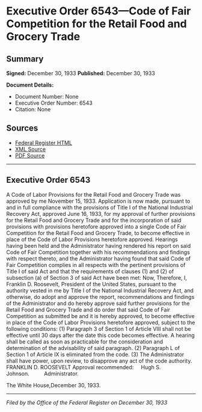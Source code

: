 # Executive Order 6543—Code of Fair Competition for the Retail Food and Grocery Trade

## Summary

**Signed:** December 30, 1933
**Published:** December 30, 1933

**Document Details:**
- Document Number: None
- Executive Order Number: 6543
- Citation: None

## Sources
- [Federal Register HTML](https://www.presidency.ucsb.edu/documents/executive-order-6543-code-fair-competition-for-the-retail-food-and-grocery-trade)
- [XML Source](None)
- [PDF Source](None)

---

## Executive Order 6543

A Code of Labor Provisions for the Retail Food and Grocery Trade was approved by me November 15, 1933. Application is now made, pursuant to and in full compliance with the provisions of Title I of the National Industrial Recovery Act, approved June 16, 1933, for my approval of further provisions for the Retail Food and Grocery Trade and for the incorporation of said provisions with provisions heretofore approved into a single Code of Fair Competition for the Retail Food and Grocery Trade, to become effective in place of the Code of Labor Provisions heretofore approved. Hearings having been held and the Administrator having rendered his report on said Code of Fair Competition together with his recommendations and findings with respect thereto, and the Administrator having found that said Code of Fair Competition complies in all respects with the pertinent provisions of Title I of said Act and that the requirements of clauses (1) and (2) of subsection (a) of Section 3 of said Act have been met:
Now, Therefore, I, Franklin D. Roosevelt, President of the United States, pursuant to the authority vested in me by Title I of the National Industrial Recovery Act, and otherwise, do adopt and approve the report, recommendations and findings of the Administrator and do hereby approve said further provisions for the Retail Food and Grocery Trade and do order that said Code of Fair Competition as submitted be and it is hereby approved, to become effective in place of the Code of Labor Provisions heretofore approved, subject to the following conditions:
    (1) Paragraph 3 of Section 1 of Article VIII shall not be effective until 30 days after the date this code becomes effective. A hearing shall be called as soon as practicable for the consideration and determination of the advisability of said paragraph.
    (2) Paragraph L of Section 1 of Article IX is eliminated from the code.
    (3) The Administrator shall have power, upon review, to disapprove any act of the code authority.
FRANKLIN D. ROOSEVELT
Approval recommended:     Hugh S. Johnson.          Administrator.

The White House,December 30, 1933.

---

*Filed by the Office of the Federal Register on December 30, 1933*
